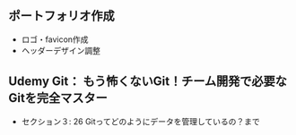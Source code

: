 ## ポートフォリオ作成
- ロゴ・favicon作成  
- ヘッダーデザイン調整

## Udemy Git： もう怖くないGit！チーム開発で必要なGitを完全マスター
- セクション３: 26 Gitってどのようにデータを管理しているの？まで
